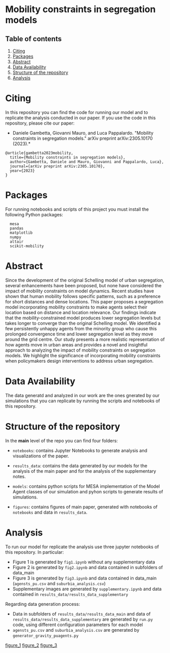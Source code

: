 # Mobility constraints in segregation models
## Table of contents
1. [Citing](#citing)
2. [Packages](#packages)
3. [Abstract](#abstract)
4. [Data Availability](#data-availability)
5. [Structure of the repository](#structure-of-the-repository)
6. [Analysis](#analysis)

# Citing
In this repository you can find the code for running our model and to replicate the analysis conducted in our paper.
If you use the code in this repository, please cite our paper:

* Daniele Gambetta, Giovanni Mauro, and Luca Pappalardo. "Mobility constraints in segregation models." 
arXiv preprint arXiv:2305.10170 (2023).*

```
@article{gambetta2023mobility,
  title={Mobility constraints in segregation models},
  author={Gambetta, Daniele and Mauro, Giovanni and Pappalardo, Luca},
  journal={arXiv preprint arXiv:2305.10170},
  year={2023}
}
```
# Packages
For running notebooks and scripts of this project you must install the following Python packages:
```
  mesa
  pandas
  matplotlib
  numpy
  altair
  scikit-mobility
```

# Abstract
Since the development of the original Schelling model of urban segregation, several enhancements have been proposed, but none have considered the impact of mobility constraints on model dynamics. 
Recent studies have shown that human mobility follows specific patterns, such as a preference for short distances and dense locations. This paper proposes a segregation model incorporating mobility constraints to make agents select their location based on distance and location relevance.
Our findings indicate that the mobility-constrained model produces lower segregation levels but takes longer to converge than the original Schelling model. 
We identified a few persistently unhappy agents from the minority group who cause this prolonged convergence time and lower segregation level as they move around the grid centre. 
Our study presents a more realistic representation of how agents move in urban areas and provides a novel and insightful approach to analyzing the impact of mobility constraints on segregation models. 
We highlight the significance of incorporating mobility constraints when policymakers design interventions to address urban segregation.


# Data Availability
The data generatd and analyzed in our work are the ones gnerated by our simulations that you can replicate by running the scripts and notebooks of this repository.


# Structure of the repository
In the **main** level of the repo you can find four folders:

- ```notebooks```: contains Jupyter Notebooks to generate analysis and visualizations of the paper.

- ```results_data```: contains the data generated by our models for the analysis of the main paper and for the analysis of the supplementary notes. 

- ```models```: contains python scripts for MESA implementation of the Model Agent classes of our simulation and pyhon scripts to generate results of simulations.

- ```figures```: contains figures of main paper, generated with notebooks of ```notebooks``` and data in ```results_data```.

<!---

- ```schellingmob.py``` python script containing the MESA implementation of the Model and Agent classes of our simulation
- 
    - 
- ```supplementary.ipynb```
    - Jupyter Notebook to generate analysis and visualizations of supplementary notes
- ```generator_gravity_puagents.py``` 
    - Python code for replicating the analysis of the mobility of the persistently unhappy agents in gravity model.

The folder ```data_main``` contains the data generated by our models for the analysis of the main paper. 
The folder ```data_supplementary``` contains the data generated by our models 

-->

# Analysis

To run our model for replicate the analysis use three jupyter notebooks of this repository.
In particular: 
- Figure 1 is generated by ```fig1.ipynb``` without any supplementary data
- Figure 2 is generated by ```fig2.ipynb``` and data contained in subfolders of data_main
- Figure 3 is generated by ```fig3.ipynb``` and data contained in data_main (```agensts_pu.csv``` and ```suburbia_analysis.csv```)
- Supplementary images are generated by ```supplementary.ipynb``` and data contained in ```results_data/results_data_supplementary```

Regarding data generation process:
- Data in subfolders of ```results_data/results_data_main``` and data of ```results_data/results_data_supplementary``` are generated by ```run.py ```code, using different configuration parameters for each model
- ```agensts_pu.csv``` and ```suburbia_analysis.csv``` are generated by ```generator_gravity_puagents.py```


[figure_1](https://github.com/dgambit/mobility_schelling/blob/main/figure1.pdf)
[figure_2](https://github.com/dgambit/mobility_schelling/blob/main/figure2.pdf)
[figure_3](https://github.com/dgambit/mobility_schelling/blob/main/figure3.pdf)


